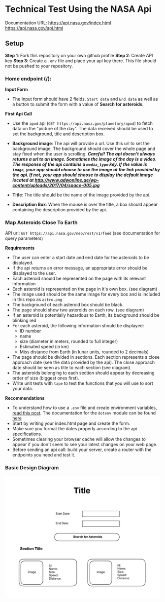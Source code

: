 # Technical Test Using the NASA Api

Documentation URL:
https://api.nasa.gov/index.html
https://api.nasa.gov/api.html

## Setup

**Step 1**: Fork this repository on your own github profile
**Step 2**: Create API key
**Step 3**: Create a `.env` file and place your api key there. This file should not be pushed to your repository.

### Home endpoint (/):

**Input Form**

- The Input form should have 2 fields, `Start date` and `End date` as well as a button to submit the form with a value of **Search for asteroids**.

**First Api Call** </br>
- Use the `apod` api (`GET https://api.nasa.gov/planetary/apod`) to fetch data on the "picture of the day".
The data received should be used to set the background, title and description box.

- **Background image**: The api will provide a url. Use this url to set the background image. The background should cover the whole page and stay fixed when the user is scrolling.
***Careful! The api doesn't always returns a url to an image. Sometimes the image of the day is a video.
The response of the api contains a `media_type` key. If the value is `image`, your app should choose to use the image at the link provided by the api. If not, your app should choose to display the default image located at http://www.adwonline.ae/wp-content/uploads/2017/04/space-005.jpg***


- **Title**: The title should be the name of the image provided by the api.

- **Description Box**: When the mouse is over the title, a box should appear containing the description provided by the api.


### Map Asteroids Close To Earth

API url: `GET https://api.nasa.gov/neo/rest/v1/feed` (see documentation for query parameters)

**Requirements**

- The user can enter a start date and end date for the asteroids to be displayed.
- If the api returns an error message, an appropriate error should be displayed to the user.
- Each asteroid should be represented on the page with its relevant information
- Each asteroid is represented on the page in it's own box. (see diagram)
- The image used should be the same image for every box and is included in this repo as `astro.png`
- The background of each asteroid box should be black.
- The page should show two asteroids on each row. (see diagram)
- If an asteroid is potentially hazardous to Earth, its background should be blinking red
- For each asteroid, the following information should be displayed:
    * ID number
    * name
    * size (diameter in meters, rounded to full integer)
    * Estimated speed (in km)
    * Miss distance from Earth (in lunar units, rounded to 2 decimals)
- The page should be divided in sections. Each section represents a close approach date (see the data provided by the api). The close approach date should be seen as title to each section (see diagram)
- The asteroids belonging to each section should appear by decreasing order of size (biggest ones first).
- Write unit tests with `tape` to test the functions that you will use to sort your data.

**Recommendations**
- To understand how to use a `.env` file and create environment variables, [read this post](https://medium.com/@thejasonfile/using-dotenv-package-to-create-environment-variables-33da4ac4ea8f). The documentation for the `dotenv` module can be found [here](https://www.npmjs.com/package/dotenv)
- Start by writing your index.html page and create the form.
- Make sure you format the dates properly according to the api specifications.
- Sometimes clearing your browser cache will allow the changes to appear if you don't seem to see your latest changes on your web page.
- Before sending an api call: build your server, create a router with the endpoints you need and test it.

### Basic Design Diagram

![Basic Diagram](img/diagram.jpg)
